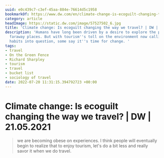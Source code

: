 ```yaml
---
uuid: e0c439c7-c3ef-45aa-884e-76614d5c1958
bookmarkOf: https://www.dw.com/en/climate-change-is-ecoguilt-changing-the-way-we-travel/a-57528407
category: article
headImage: https://static.dw.com/image/57527502_6.jpg
title: 'Climate change: Is ecoguilt changing the way we travel? | DW | 21.05.2021'
description: 'Humans have long been driven by a desire to explore the planet and visit
  faraway places. But with tourism''s toll on the environment now calling our globetrotting
  habits into question, some say it''s time for change. '
tags:
- travel
- On the Green Fence
- Richard Sharpley
- tourism
- travel
- bucket list
- sociology of travel
date: 2022-07-20 11:31:15.394792723 +00:00
---
```

# Climate change: Is ecoguilt changing the way we travel? | DW | 21.05.2021

> we are becoming obese on experiences. I think people will eventually begin to realize that to enjoy tourism, let's do a bit less and really savor it when we do travel.
